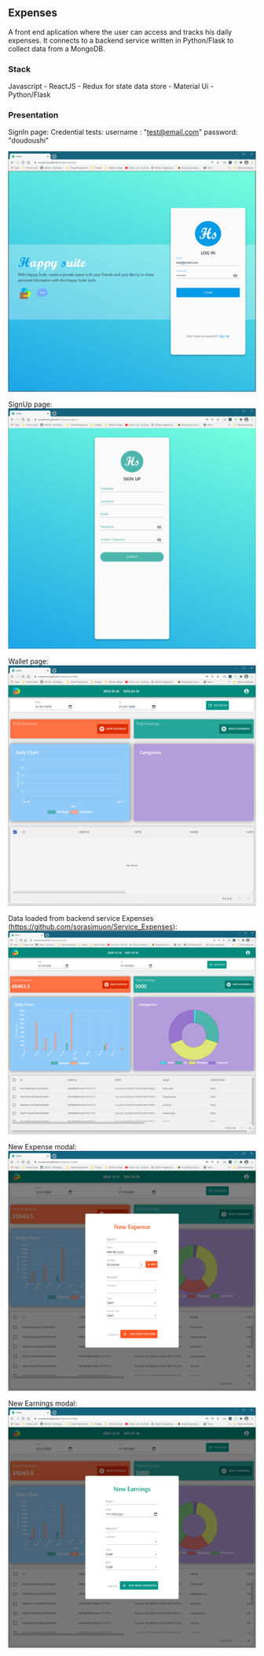 ## Expenses

A front end aplication where the user can access and tracks his daily expenses. 
It connects to a backend service written in Python/Flask to collect data from a MongoDB.

### Stack
Javascript - ReactJS - Redux for state data store  - Material Ui - Python/Flask

### Presentation

SignIn page: 
Credential tests: 
username : "test@email.com"
password: "doudoushi"

![plot](./Capture-SignIn.PNG)



SignUp page:
![plot](./Capture-SignUp.PNG)



Wallet page:
![plot](./Capture-Wallet.PNG)



Data loaded from backend service Expenses (https://github.com/sorasimuon/Service_Expenses):
![plot](./Capture-Wallet+Data.PNG)



New Expense modal:
![plot](./Capture-Wallet+NewExpense.PNG)



New Earnings modal:
![plot](./Capture-Wallet+NewEarnings.PNG)
